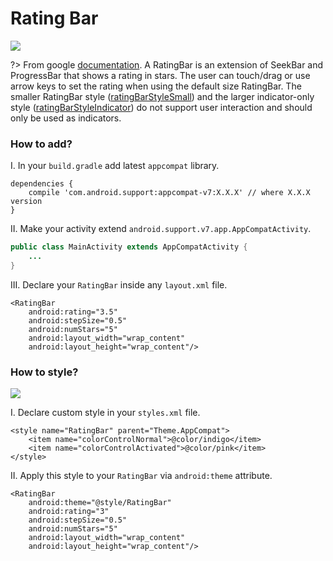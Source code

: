 # Rating Bar

![](images/rating-bar-1.png)

?> From google [documentation](http://developer.android.com/reference/android/widget/RatingBar.html).
A RatingBar is an extension of SeekBar and ProgressBar that shows a rating in stars. The user can touch/drag or use arrow keys to set the rating when using the default size RatingBar. The smaller RatingBar style ([ratingBarStyleSmall](http://developer.android.com/reference/android/R.attr.html#ratingBarStyleSmall)) and the larger indicator-only style ([ratingBarStyleIndicator](http://developer.android.com/reference/android/R.attr.html#ratingBarStyleIndicator)) do not support user interaction and should only be used as indicators.

### How to add?

I. In your `build.gradle` add latest `appcompat` library.

```
dependencies {
    compile 'com.android.support:appcompat-v7:X.X.X' // where X.X.X version
}
```

II. Make your activity extend `android.support.v7.app.AppCompatActivity`.

```java
public class MainActivity extends AppCompatActivity {
    ...
}
```

III. Declare your `RatingBar` inside any `layout.xml` file.

```
<RatingBar
    android:rating="3.5"
    android:stepSize="0.5"
    android:numStars="5"
    android:layout_width="wrap_content"
    android:layout_height="wrap_content"/>
```

### How to style?

![](images/rating-bar-2.png)

I. Declare custom style in your `styles.xml` file.

```
<style name="RatingBar" parent="Theme.AppCompat">
    <item name="colorControlNormal">@color/indigo</item>
    <item name="colorControlActivated">@color/pink</item>
</style>
```

II. Apply this style to your `RatingBar` via `android:theme` attribute.

```
<RatingBar
    android:theme="@style/RatingBar"
    android:rating="3"
    android:stepSize="0.5"
    android:numStars="5"
    android:layout_width="wrap_content"
    android:layout_height="wrap_content"/>
```
